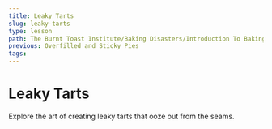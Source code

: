 ```yaml
---
title: Leaky Tarts
slug: leaky-tarts
type: lesson
path: The Burnt Toast Institute/Baking Disasters/Introduction To Baking Disasters/Pies And Tarts/Leaky Tarts
previous: Overfilled and Sticky Pies
tags:
---
```


# Leaky Tarts

Explore the art of creating leaky tarts that ooze out from the seams.
